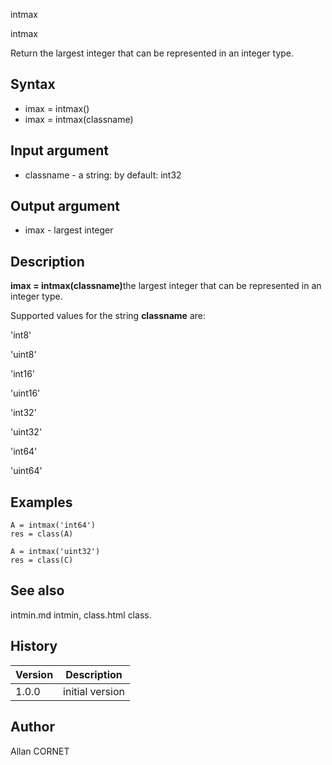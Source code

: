



intmax


intmax

Return the largest integer that can be represented in an integer type.

## Syntax

- imax = intmax()
- imax = intmax(classname)

## Input argument

 - classname - a string: by default: int32

## Output argument

 - imax - largest integer

## Description


  <p><b>imax = intmax(classname)</b>the largest integer that can be represented in an integer type.</p>
  <p>Supported values for the string <b>classname</b> are:</p>
  <p>'int8'</p>
  <p>'uint8'</p>
  <p>'int16'</p>
  <p>'uint16'</p>
  <p>'int32'</p>
  <p>'uint32'</p>
  <p>'int64'</p>
  <p>'uint64'</p>


## Examples

```Nelson
A = intmax('int64')
res = class(A)
```
```Nelson
A = intmax('uint32')
res = class(C)
```

## See also

intmin.md intmin, class.html class.
## History

|Version|Description|
|------|------|
|1.0.0|initial version|


## Author

Allan CORNET



